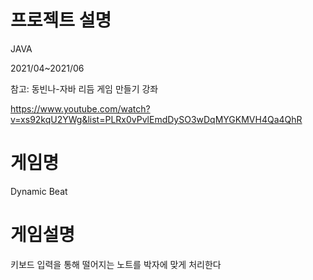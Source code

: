 # 프로젝트 설명

JAVA

2021/04~2021/06

참고: 동빈나-자바 리듬 게임 만들기 강좌

https://www.youtube.com/watch?v=xs92kqU2YWg&list=PLRx0vPvlEmdDySO3wDqMYGKMVH4Qa4QhR

# 게임명

Dynamic Beat

# 게임설명

키보드 입력을 통해 떨어지는 노트를 박자에 맞게 처리한다
